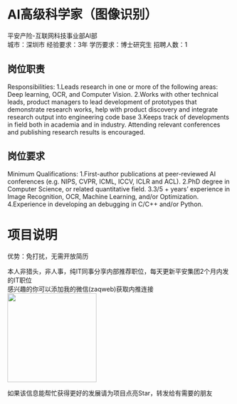 # AI高级科学家（图像识别）
平安产险-互联网科技事业部AI部  
城市：深圳市 经验要求：3年 学历要求：博士研究生  招聘人数：1

## 岗位职责
Responsibilities:
 1.Leads research in one or more of the following areas: Deep learning, OCR, and Computer Vision.
 2.Works with other technical leads, product managers to lead development of prototypes that demonstrate research works, help with product discovery and integrate research output into engineering code base
 3.Keeps track of developments in field both in academia and in industry. Attending relevant conferences and publishing research results is encouraged.

## 岗位要求
Minimum Qualifications:
 1.First-author publications at peer-reviewed AI conferences (e.g. NIPS, CVPR, ICML, ICCV, ICLR and ACL).
 2.PhD degree in Computer Science, or related quantitative field.
 3.3/5 + years’ experience in Image Recognition, OCR, Machine Learning, and/or Optimization.
 4.Experience in developing an debugging in C/C++ and/or Python.

# 项目说明

优势：免打扰，无需开放简历

本人非猎头，非人事，纯IT同事分享内部推荐职位，每天更新平安集团2个月内发的IT职位  
感兴趣的你可以添加我的微信(zaqweb)获取内推连接  
<img src="https://github.com/zaqweb/PA-IT-JOBS/blob/master/WechatICode.jpeg"  height="200" width="200">

如果该信息能帮忙获得更好的发展请为项目点亮Star，转发给有需要的朋友




